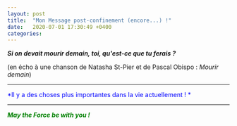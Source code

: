 ```yaml
---
layout: post
title:  "Mon Message post-confinement (encore...) !"
date:   2020-07-01 17:30:49 +0400
categories: 
---
```

<!---

--->



***Si on devait mourir demain, toi, qu'est-ce que tu ferais ?***

(en écho à une chanson de Natasha St-Pier et de Pascal Obispo : *Mourir demain*)  

   

------

<span style="color: blue">*Il y a des choses plus importantes dans la vie actuellement ! *</span>


------

<span style="color: green">***May the Force be with you !***</span>